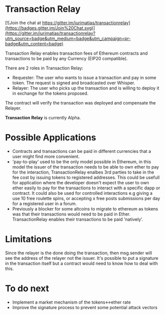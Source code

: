 Transaction Relay
======

[![Join the chat at https://gitter.im/iurimatias/transactionrelay](https://badges.gitter.im/Join%20Chat.svg)](https://gitter.im/iurimatias/transactionrelay?utm_source=badge&utm_medium=badge&utm_campaign=pr-badge&utm_content=badge)

Transaction Relay enables transaction fees of Ethereum contracts and transactions to be paid by any Currency (EIP20 compatible).

There are 2 roles in Transaction Relay:
* Requester: The user who wants to issue a transaction and pay in some token. The request is signed and broadcasted over Whisper.
* Relayer: The user who picks up the transaction and is willing to deploy it in exchange for the tokens proposed.

The contract will verify the transaction was deployed and compensate the Relayer.

__Transaction Relay__ is currently Alpha.

Possible Applications
======

* Contracts and transactions can be paid in different currencies that a user might find more convenient.
* 'pay-to-play' used to be the only model possible in Ethereum, in this model the issuer of the transaction needs to be able to own ether to pay for the interaction, TransactionRelay enalbes 3rd parties to take in the fee cost by issuing tokens to registered addresses. This could be usefull for application where the developer doesn't expect the user to own ether easily to pay for the transactions to interact with a specific dapp or contract. It could also be used for controlled interactions e.g giving a use 10 free roulette spins, or accepting x free posts submissions per day for a registered user in a forum.
* Previously a blocker for some altcoins to migrate to ethereum as tokens was that their transactions would need to be paid in Ether. TransactionRelay enables their transactions to be paid 'natively'.

Limitations
======

Since the relayer is the done doing the transaction, then msg.sender will see the address of the relayer not the issuer. It's possible to put a signature in the transaction itself but a contract would need to know how to deal with this.

To do next
======
* Implement a market mechanism of the tokens<->ether rate
* Improve the signature process to prevent some potential attack vectors

